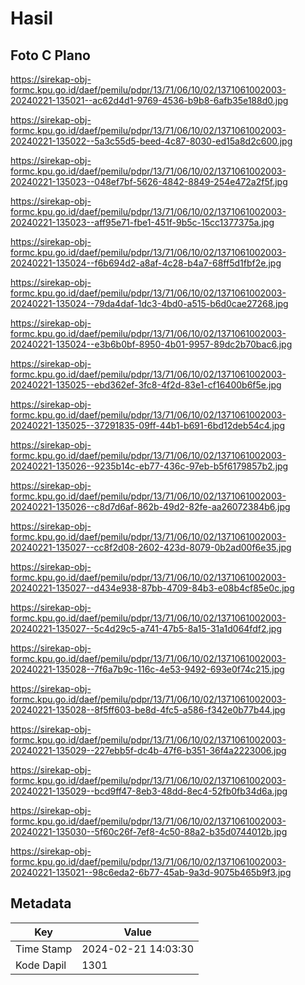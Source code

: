 # Hasil

## Foto C Plano

https://sirekap-obj-formc.kpu.go.id/daef/pemilu/pdpr/13/71/06/10/02/1371061002003-20240221-135021--ac62d4d1-9769-4536-b9b8-6afb35e188d0.jpg

https://sirekap-obj-formc.kpu.go.id/daef/pemilu/pdpr/13/71/06/10/02/1371061002003-20240221-135022--5a3c55d5-beed-4c87-8030-ed15a8d2c600.jpg

https://sirekap-obj-formc.kpu.go.id/daef/pemilu/pdpr/13/71/06/10/02/1371061002003-20240221-135023--048ef7bf-5626-4842-8849-254e472a2f5f.jpg

https://sirekap-obj-formc.kpu.go.id/daef/pemilu/pdpr/13/71/06/10/02/1371061002003-20240221-135023--aff95e71-fbe1-451f-9b5c-15cc1377375a.jpg

https://sirekap-obj-formc.kpu.go.id/daef/pemilu/pdpr/13/71/06/10/02/1371061002003-20240221-135024--f6b694d2-a8af-4c28-b4a7-68ff5d1fbf2e.jpg

https://sirekap-obj-formc.kpu.go.id/daef/pemilu/pdpr/13/71/06/10/02/1371061002003-20240221-135024--79da4daf-1dc3-4bd0-a515-b6d0cae27268.jpg

https://sirekap-obj-formc.kpu.go.id/daef/pemilu/pdpr/13/71/06/10/02/1371061002003-20240221-135024--e3b6b0bf-8950-4b01-9957-89dc2b70bac6.jpg

https://sirekap-obj-formc.kpu.go.id/daef/pemilu/pdpr/13/71/06/10/02/1371061002003-20240221-135025--ebd362ef-3fc8-4f2d-83e1-cf16400b6f5e.jpg

https://sirekap-obj-formc.kpu.go.id/daef/pemilu/pdpr/13/71/06/10/02/1371061002003-20240221-135025--37291835-09ff-44b1-b691-6bd12deb54c4.jpg

https://sirekap-obj-formc.kpu.go.id/daef/pemilu/pdpr/13/71/06/10/02/1371061002003-20240221-135026--9235b14c-eb77-436c-97eb-b5f6179857b2.jpg

https://sirekap-obj-formc.kpu.go.id/daef/pemilu/pdpr/13/71/06/10/02/1371061002003-20240221-135026--c8d7d6af-862b-49d2-82fe-aa26072384b6.jpg

https://sirekap-obj-formc.kpu.go.id/daef/pemilu/pdpr/13/71/06/10/02/1371061002003-20240221-135027--cc8f2d08-2602-423d-8079-0b2ad00f6e35.jpg

https://sirekap-obj-formc.kpu.go.id/daef/pemilu/pdpr/13/71/06/10/02/1371061002003-20240221-135027--d434e938-87bb-4709-84b3-e08b4cf85e0c.jpg

https://sirekap-obj-formc.kpu.go.id/daef/pemilu/pdpr/13/71/06/10/02/1371061002003-20240221-135027--5c4d29c5-a741-47b5-8a15-31a1d064fdf2.jpg

https://sirekap-obj-formc.kpu.go.id/daef/pemilu/pdpr/13/71/06/10/02/1371061002003-20240221-135028--7f6a7b9c-116c-4e53-9492-693e0f74c215.jpg

https://sirekap-obj-formc.kpu.go.id/daef/pemilu/pdpr/13/71/06/10/02/1371061002003-20240221-135028--8f5ff603-be8d-4fc5-a586-f342e0b77b44.jpg

https://sirekap-obj-formc.kpu.go.id/daef/pemilu/pdpr/13/71/06/10/02/1371061002003-20240221-135029--227ebb5f-dc4b-47f6-b351-36f4a2223006.jpg

https://sirekap-obj-formc.kpu.go.id/daef/pemilu/pdpr/13/71/06/10/02/1371061002003-20240221-135029--bcd9ff47-8eb3-48dd-8ec4-52fb0fb34d6a.jpg

https://sirekap-obj-formc.kpu.go.id/daef/pemilu/pdpr/13/71/06/10/02/1371061002003-20240221-135030--5f60c26f-7ef8-4c50-88a2-b35d0744012b.jpg

https://sirekap-obj-formc.kpu.go.id/daef/pemilu/pdpr/13/71/06/10/02/1371061002003-20240221-135021--98c6eda2-6b77-45ab-9a3d-9075b465b9f3.jpg


## Metadata

| Key        | Value               |
| ---------- | ------------------- |
| Time Stamp | 2024-02-21 14:03:30 |
| Kode Dapil | 1301                |



